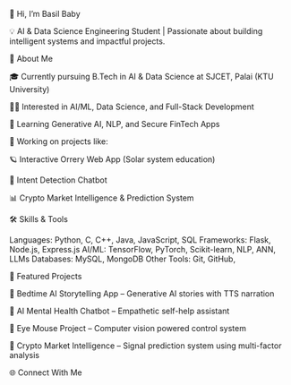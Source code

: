 
👋 Hi, I’m Basil Baby

💡 AI & Data Science Engineering Student | Passionate about building intelligent systems and impactful projects.

🚀 About Me

🎓 Currently pursuing B.Tech in AI & Data Science at SJCET, Palai (KTU University)

🧑‍💻 Interested in AI/ML, Data Science, and Full-Stack Development

🌱 Learning Generative AI, NLP, and Secure FinTech Apps

🔭 Working on projects like:

🪐 Interactive Orrery Web App (Solar system education)

🤖 Intent Detection Chatbot

📊 Crypto Market Intelligence & Prediction System




🛠️ Skills & Tools

Languages: Python, C, C++, Java, JavaScript, SQL
Frameworks: Flask, Node.js, Express.js
AI/ML: TensorFlow, PyTorch, Scikit-learn, NLP, ANN, LLMs
Databases: MySQL, MongoDB
Other Tools: Git, GitHub, 

📂 Featured Projects

🔹 Bedtime AI Storytelling App – Generative AI stories with TTS narration

🔹 AI Mental Health Chatbot – Empathetic self-help assistant

🔹 Eye Mouse Project – Computer vision powered control system

🔹 Crypto Market Intelligence – Signal prediction system using multi-factor analysis


🌐 Connect With Me



<!--
**Basilbaby-11/Basilbaby-11** is a ✨ _special_ ✨ repository because its `README.md` (this file) appears on your GitHub profile.

Here are some ideas to get you started:

- 🔭 I’m currently working on ...
- 🌱 I’m currently learning ...
- 👯 I’m looking to collaborate on ...
- 🤔 I’m looking for help with ...
- 💬 Ask me about ...
- 📫 How to reach me: ...
- 😄 Pronouns: ...
- ⚡ Fun fact: ...
-->
